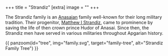 +++
title = "Strandiz"
[extra]
image = ""
+++

The Strandiz family is an [Anasaian](@/locations/anasai.md) family well-known for their long military tradition. Their progenitor, [Matthew I Strandiz](@/characters/matthew-i-strandiz.md), came to prominence by saving the life of then crown prince Hudor of Anasai. Since then, the Strandiz men have served in various militaries throughout Apgarian history.

{{ panzoom(id="tree", img="family.svg", target="family-tree", alt="Strandiz Family Tree") }}
